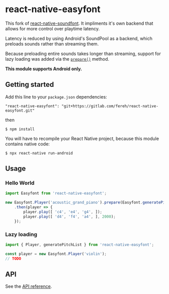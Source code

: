 # react-native-easyfont

This fork of [react-native-soundfont](https://github.com/shavashav/react-native-soundfont).
It impliments it's own backend that allows for more control over playtime latency.

Latency is reduced by using Android's SoundPool as a backend,
which preloads sounds rather than streaming them.

Because preloading entire sounds takes longer than streaming,
support for lazy loading was added via the [`prepare()`](API.md) method.

**This module supports Android only.**

## Getting started

Add this line to your `package.json` dependencies:

`"react-native-easyfont": "git+https://gitlab.com/fereh/react-native-easyfont.git"`

then

`$ npm install`

You will have to recompile your React Native project, because this module contains native code:

`$ npx react-native run-android`

## Usage

### Hello World

```javascript
import Easyfont from 'react-native-easyfont';

new Easyfont.Player('acoustic_grand_piano').prepare(Easyfont.generatePitchList(4))
    .then(player => {
        player.play([ 'c4', 'e4', 'g4', ]);
        player.play([ 'd4', 'f4', 'a4', ], 2000);
    });
```

### Lazy loading

```javascript
import { Player, generatePitchList } from 'react-native-easyfont';

const player = new Easyfont.Player('violin');
// TODO
```

## API
See the [API reference](API.md).

